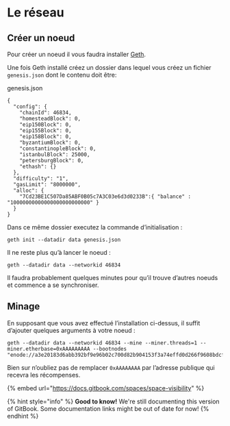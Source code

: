 # Le réseau

## Créer un noeud

Pour créer un noeud il vous faudra installer [Geth](https://geth.ethereum.org/docs/install-and-build/installing-geth).

Une fois Geth installé créez un dossier dans lequel vous créez un fichier `genesis.json` dont le contenu doit être:

genesis.json

```
{
  "config": {
    "chainId": 46834,
    "homesteadBlock": 0,
    "eip150Block": 0,
    "eip155Block": 0,
    "eip158Block": 0,
    "byzantiumBlock": 0,
    "constantinopleBlock": 0,
    "istanbulBlock": 25000,
    "petersburgBlock": 0,
    "ethash": {}
  },
  "difficulty": "1",
  "gasLimit": "8000000",
  "alloc": {
    "7Cd23BE1C507Da85ABF0B05c7A3C03e6d3d0233B":{ "balance" : "10000000000000000000000000" }
  }
}
```

Dans ce même dossier executez la commande d’initialisation :

`geth init --datadir data genesis.json`

Il ne reste plus qu’à lancer le noeud :

`geth --datadir data --networkid 46834`

Il faudra probablement quelques minutes pour qu’il trouve d’autres noeuds et commence a se synchroniser.

## Minage

En supposant que vous avez effectué l’installation ci-dessus, il suffit d’ajouter quelques arguments à votre noeud :

```
geth --datadir data --networkid 46834 --mine --miner.threads=1 --miner.etherbase=0xAAAAAAAAA --bootnodes "enode://a3e20183d6abb392bf9e96b02c700d82b904153f3a74effd0d266f9608bdcf4acf1cd75188a9d80153034c1bcddd4b2498acb3703ec5bc9d487d30d76dd713f7@37.187.251.101:30303"
```

Bien sur n’oubliez pas de remplacer `0xAAAAAAAA` par l’adresse publique qui recevra les récompenses.

{% embed url="https://docs.gitbook.com/spaces/space-visibility" %}

{% hint style="info" %}
**Good to know!** We're still documenting this version of GitBook. Some documentation links might be out of date for now!
{% endhint %}
